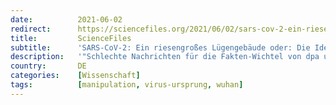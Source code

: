 ```yaml
---
date:          2021-06-02
redirect:      https://sciencefiles.org/2021/06/02/sars-cov-2-ein-riesengroses-lugengebaude-oder-die-ideologie-frisst-ihre-lugner/
title:         ScienceFiles
subtitle:      'SARS-CoV-2: Ein riesengroßes Lügengebäude oder: Die Ideologie frisst ihre Lügner'
description:   '"Schlechte Nachrichten für die Fakten-Wichtel von dpa und für Nils Metzger vom ZDF. Sie alle haben sich weit aus dem Fenster gelehnt und im Brustton der Überzeugung, den nur jemand haben kann, der von der Materie, über die er sich auslässt, nicht einmal entfernt eine Ahnung hat, behauptet: SARS-CoV-2 stamme von Tieren, sei zoonotischen Ursprungs,…'
country:       DE
categories:    [Wissenschaft]
tags:          [manipulation, virus-ursprung, wuhan]
---
```

